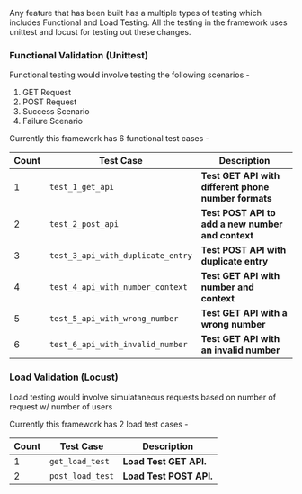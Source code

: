 
Any feature that has been built has a multiple types of testing which includes Functional and Load Testing. All the testing in the framework uses unittest and locust for testing out these changes.

### Functional Validation (Unittest)
Functional testing would involve testing the following scenarios - 
1. GET Request
2. POST Request
3. Success Scenario
4. Failure Scenario

Currently this framework has 6 functional test cases -

Count | Test Case | Description
--- | --- | ---
1 | `test_1_get_api` | **Test GET API with different phone number formats**
2 | `test_2_post_api` | **Test POST API to add a new number and context**
3 | `test_3_api_with_duplicate_entry` | **Test POST API with duplicate entry**
4 | `test_4_api_with_number_context` | **Test GET API with number and context**
5 | `test_5_api_with_wrong_number` | **Test GET API with a wrong number**
6 | `test_6_api_with_invalid_number` | **Test GET API with an invalid number**


### Load Validation (Locust)
Load testing would involve simulataneous requests based on number of request w/ number of users

Currently this framework has 2 load test cases -

Count | Test Case | Description
--- | --- | ---
1 | `get_load_test` | **Load Test GET API.**
2 | `post_load_test` | **Load Test POST API.**















